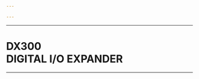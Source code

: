 ```yaml
---

---
```


----

# DX300 <br>DIGITAL I/O EXPANDER

----

<TwoCols>
<template #left>

<WideSubtitleBlock is-subtitle>

## Description
</WideSubtitleBlock>

Control the world with the DX300 digital I/O expander! This unique and useful part can read or write up to three on/off signals at once over simple I/O or XBus.

It is sure to find its ideal application in answering many of your control and signal processing needs. Contact us to request samples.

<WideSubtitleBlock>

## Pin configuration
</WideSubtitleBlock>

<ImgContainer src="/images/18.webp" alt="DX300" />

_NOTE: At any given time, the DX300 is either in **input mode** or **output mode**. Writing an XBus value to the DX300 will put its simple I/O pins into **output mode** with the specified output values.
Reading an XBus value from the DX300 will put its pins into **input mode**, clearing any previously set output values._

</template>
<template #right>

<WideSubtitleBlock>

## Usage
</WideSubtitleBlock>

- **Write** a 3-digit number to any XBus pin to change the state of the simple I/O pins. The three digits of the value written will be used to turn the simple I/O pins on (100) or off (0) depending on if the digit is a 1 or a 0.

- **Read** from any XBus pin to get a 3-digit number that captures the state of the simple I/O pins. The digits of the resulting XBus value will be set to either a 1 or a 0 depending on if the simple I/O pin is on (100) or off (0).

- When representing the state of the simple I/O pins, the value in the ones column corresponds to p0, while the tens column corresponds to p1, and the hundreds column corresponds to p2.


<WideSubtitleBlock>

## Example table
</WideSubtitleBlock>

<div class="--flex --justify-center">

| XBus Value | p0  | p1  | p2  |
|:----------:|:---:|:---:|:---:|
|    100     |  0  |  0  | 100 |
|    011     | 100 | 100 |  0  |
|    000     |  0  |  0  |  0  |
</div>

</template>
</TwoCols>